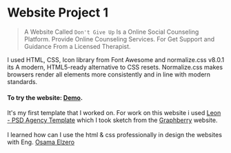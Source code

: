 # Website Project 1

> A Website Called `Don't Give Up` Is a Online Social Counseling Platform. Provide Online Counseling Services. For Get Support and Guidance From a Licensed Therapist.

I used HTML, CSS, Icon library from Font Awesome and normalize.css v8.0.1 its A modern, HTML5-ready alternative to CSS resets. Normalize.css makes browsers render all elements more consistently and in line with modern standards.

#### To try the website: [Demo]().

It's my first template that I worked on. For work on this website i used [Leon - PSD Agency Template](https://www.graphberry.com/item/leon-psd-agency-template) which I took sketch from the [Graphberry](https://www.graphberry.com) website. 
<br><br>
I learned how can I use the html & css professionally in design the websites with Eng. [Osama Elzero](https://elzero.org/category/courses/html-and-css-practice/)
